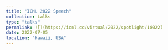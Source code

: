 ```yaml
---
title: "ICML 2022 Speech"
collection: talks
type: "talks"
permalink: ![](https://icml.cc/virtual/2022/spotlight/18022)
date: 2022-07-05
location: "Hawaii, USA"
---
```

